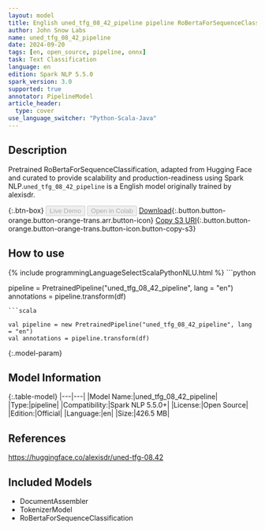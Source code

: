 ```yaml
---
layout: model
title: English uned_tfg_08_42_pipeline pipeline RoBertaForSequenceClassification from alexisdr
author: John Snow Labs
name: uned_tfg_08_42_pipeline
date: 2024-09-20
tags: [en, open_source, pipeline, onnx]
task: Text Classification
language: en
edition: Spark NLP 5.5.0
spark_version: 3.0
supported: true
annotator: PipelineModel
article_header:
  type: cover
use_language_switcher: "Python-Scala-Java"
---
```


## Description

Pretrained RoBertaForSequenceClassification, adapted from Hugging Face and curated to provide scalability and production-readiness using Spark NLP.`uned_tfg_08_42_pipeline` is a English model originally trained by alexisdr.

{:.btn-box}
<button class="button button-orange" disabled>Live Demo</button>
<button class="button button-orange" disabled>Open in Colab</button>
[Download](https://s3.amazonaws.com/auxdata.johnsnowlabs.com/public/models/uned_tfg_08_42_pipeline_en_5.5.0_3.0_1726852264168.zip){:.button.button-orange.button-orange-trans.arr.button-icon}
[Copy S3 URI](s3://auxdata.johnsnowlabs.com/public/models/uned_tfg_08_42_pipeline_en_5.5.0_3.0_1726852264168.zip){:.button.button-orange.button-orange-trans.button-icon.button-copy-s3}

## How to use



<div class="tabs-box" markdown="1">
{% include programmingLanguageSelectScalaPythonNLU.html %}
```python

pipeline = PretrainedPipeline("uned_tfg_08_42_pipeline", lang = "en")
annotations =  pipeline.transform(df)   

```
```scala

val pipeline = new PretrainedPipeline("uned_tfg_08_42_pipeline", lang = "en")
val annotations = pipeline.transform(df)

```
</div>

{:.model-param}
## Model Information

{:.table-model}
|---|---|
|Model Name:|uned_tfg_08_42_pipeline|
|Type:|pipeline|
|Compatibility:|Spark NLP 5.5.0+|
|License:|Open Source|
|Edition:|Official|
|Language:|en|
|Size:|426.5 MB|

## References

https://huggingface.co/alexisdr/uned-tfg-08.42

## Included Models

- DocumentAssembler
- TokenizerModel
- RoBertaForSequenceClassification